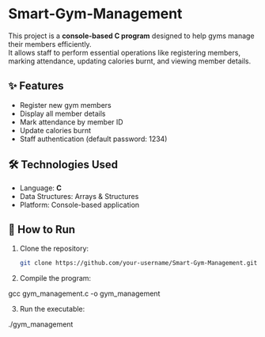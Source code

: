 # Smart-Gym-Management
This project is a **console-based C program** designed to help gyms manage their members efficiently.  
It allows staff to perform essential operations like registering members, marking attendance, updating calories burnt, and viewing member details.

## ✨ Features
- Register new gym members
- Display all member details
- Mark attendance by member ID
- Update calories burnt
- Staff authentication (default password: 1234)

## 🛠️ Technologies Used
- Language: **C**
- Data Structures: Arrays & Structures
- Platform: Console-based application

## 🚀 How to Run
1. Clone the repository:
   ```bash
   git clone https://github.com/your-username/Smart-Gym-Management.git
2. Compile the program:

gcc gym_management.c -o gym_management


3. Run the executable:

./gym_management
